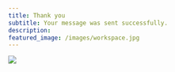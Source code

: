 ```yaml
---
title: Thank you
subtitle: Your message was sent successfully.
description:
featured_image: /images/workspace.jpg
---
```


![](/images/workspace.jpg)

